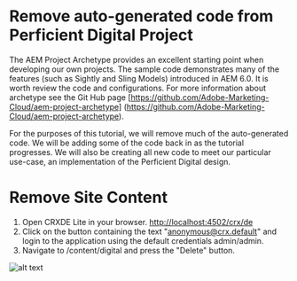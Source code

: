 # Remove auto-generated code from Perficient Digital Project

The AEM Project Archetype provides an excellent starting point when developing our own projects.  The sample code demonstrates many of the features (such as Sightly and Sling Models) introduced in AEM 6.0.  It is worth review the code and configurations.  For more information about archetype see the Git Hub page [https://github.com/Adobe-Marketing-Cloud/aem-project-archetype] (https://github.com/Adobe-Marketing-Cloud/aem-project-archetype).

For the purposes of this tutorial, we will remove much of the auto-generated code.  We will be adding some of the code back in as the tutorial progresses.  We will also be creating all new code to meet our particular use-case, an implementation of the Perficient Digital design.

# Remove Site Content

1. Open CRXDE Lite in your browser.
  [http://localhost:4502/crx/de](http://localhost:4502/crx/de/index.jsp)
2. Click on the button containing the text "anonymous@crx.default" and login to the application using the default credentials admin/admin.
3. Navigate to /content/digital and press the "Delete" button.

![alt text](https://raw.githubusercontent.com/PRFTAdobe/AEMTraining/master/img/screencapture-localhost-4502-content-digital-en-html-1460476081939.png?token=ABVpFTgfwOgV58AfCTR-TppvITQQOIGJks5XFlQRwA%3D%3D "screenshot")
